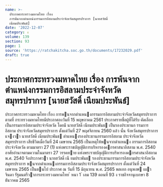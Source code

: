 ```yaml
---
name: >-
  ประกาศกระทรวงมหาดไทย เรื่อง
  การพ้นจากตำแหน่งกรรมการอิสลามประจำจังหวัดสมุทรปราการ [นายสวัสดิ์
  เนียมประพันธ์]
date: '2022-12-07'
category: ง
volume: 139
section: 93
page: 1
source: 'https://ratchakitcha.soc.go.th/documents/17232029.pdf'
draft: true
---
```


# ประกาศกระทรวงมหาดไทย เรื่อง การพ้นจากตำแหน่งกรรมการอิสลามประจำจังหวัดสมุทรปราการ [นายสวัสดิ์ เนียมประพันธ์]

ประกาศกระทรวงมหาดไทย เรื่อง การพนจากตําแหนงกรรมการอิสลามประจําจังหวัดสมุทรปราการ ตามที่ กระทรวงมหาดไทยมีประกาศลงวันที่ 15 พฤษภาคม 2561 ประกาศรายชื่อผู้ที่ได้รับ คัดเลือกเป็นกรรมการอิสลามประจําจังหวัด โดยมี นายสวัสดิ์ เนียมประพันธ เป็นรองประธานก รรมการอิสลาม ประจําจังหวัดสมุทรปราการ ตั้งแต่วันที่ 27 พฤศจิกายน 2560 แล้ว นั้น จังหวัดสมุทรปราการแจงวา นายสวัสดิ์ เนียมประพันธ ตําแหนงรองประธานกรรมการอิสลาม ประจําจังหวัดสมุทรปราการ เสียชีวิตเมื่อวันที่ 24 เมษายน 2565 เป็นเหตุให้พนจากตําแหนง กรรมการอิสลามประจําจังหวัด ตามมาตรา 27 (1) แห่งพระราชบัญญัติการบริหารองคกรศาสนาอิสลาม พ.ศ. 2540 อาศัยอํานาจตามความในมาตรา 27 วรรคทาย แห่งพระราชบัญญัติการบริหารองคกรศาสนาอิสลาม พ.ศ. 2540 จึงประกาศวา นายสวัสดิ์ เนี ยมประพันธ รองประธานกรรมการอิสลามประจําจังหวัดสมุทรปราการ พนจากตําแหนงกรรมการอิสลามประจําจังหวัดสมุทรปราการ ตั้งแต่วันที่ 24 เมษายน 2565 เป็นตนไป ประกาศ ณ วันที่ 15 มิถุนายน พ.ศ. 2565 พลเอก อนุพงษ เผาจินดา รัฐมนตรีวาการกระทรวงมหาดไทย ้ หนา 1 ่ เลม 139 ตอนที่ 93 ง ราชกิจจานุเบกษา 8 ธันวาคม 2565
